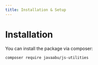 ```yaml
---
title: Installation & Setup
---
```


# Installation
You can install the package via composer:

```bash
composer require javaabu/js-utilities
```
